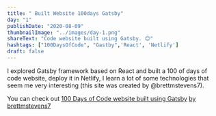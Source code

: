 ```yaml
---
title: " Built Website 100days Gatsby"
day: "1"
publishDate: "2020-08-09"
thumbnailImage: "../images/day-1.png"
shareText: "Code website built using Gatsby. 😊"
hashtags: ["100DaysOfCode", "Gastby",'React', 'Netlify']
draft: false
---
```


I explored Gatsby framework based on React and built a 100 of days of code website, deploy it in Netlify, I learn a lot of some technologies that seem me very interesting (this site was created by @brettmstevens7).

You can check out <a href="https://www.software.com/src/how-to-set-up-your-own-personal-website-for-100-days-of-code" target="_blank">100 Days of Code website built using Gatsby</a> <a href= 'https://github.com/brettmstevens7/100-days-of-code-site'> by brettmstevens7 </a> 
